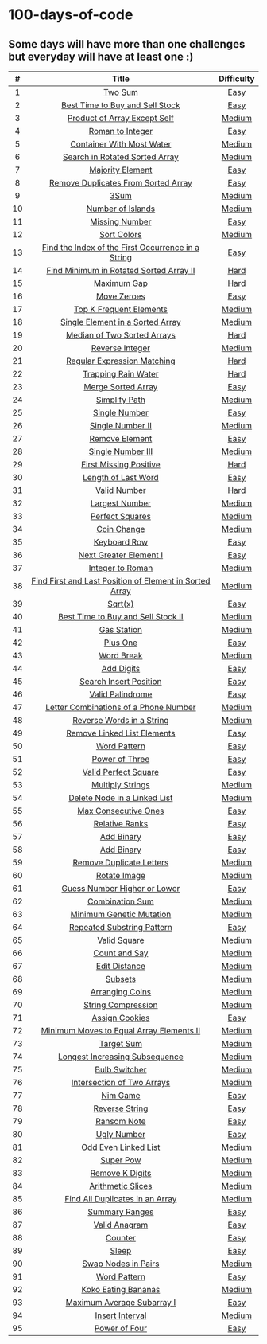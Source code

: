 # 100-days-of-code

## Some days will have more than one challenges but everyday will have at least one :)

|  #  |                                                                                              Title                                                                                              |                                                  Difficulty                                                  |
| :-: | :---------------------------------------------------------------------------------------------------------------------------------------------------------------------------------------------: | :----------------------------------------------------------------------------------------------------------: |
|  1  |                                                         [Two Sum](https://github.com/isabellukk/100-days-of-code/blob/main/two_sum.js)                                                          |                                [Easy](https://leetcode.com/problems/two-sum/)                                |
|  2  |                                 [Best Time to Buy and Sell Stock](https://github.com/isabellukk/100-days-of-code/blob/main/best_time_to_buy_and_sell_stock.js)                                  |                    [Easy](https://leetcode.com/problems/best-time-to-buy-and-sell-stock/)                    |
|  3  |                                    [Product of Array Except Self](https://github.com/isabellukk/100-days-of-code/blob/main/product_of_array_except_self.js)                                     |                    [Medium](https://leetcode.com/problems/product-of-array-except-self/)                     |
|  4  |                                                [Roman to Integer](https://github.com/isabellukk/100-days-of-code/blob/main/roman_to_integer.js)                                                 |                           [Easy](https://leetcode.com/problems/roman-to-integer/)                            |
|  5  |                                       [Container With Most Water](https://github.com/isabellukk/100-days-of-code/blob/main/container_with_most_water.js)                                        |                      [Medium](https://leetcode.com/problems/container-with-most-water/)                      |
|  6  |                                  [Search in Rotated Sorted Array](https://github.com/isabellukk/100-days-of-code/blob/main/search_in_rotated_sorted_array.js)                                   |                   [Medium](https://leetcode.com/problems/search-in-rotated-sorted-array/)                    |
|  7  |                                                [Majority Element](https://github.com/isabellukk/100-days-of-code/blob/main/majority_element.js)                                                 |                           [Easy](https://leetcode.com/problems/majority-element/)                            |
|  8  |                             [Remove Duplicates From Sorted Array](https://github.com/isabellukk/100-days-of-code/blob/main/remove_duplicates_from_sorted_array.js)                              |                  [Easy](https://leetcode.com/problems/remove-duplicates-from-sorted-array/)                  |
|  9  |                                                            [3Sum](https://github.com/isabellukk/100-days-of-code/blob/main/3sum.js)                                                             |                          [Medium](https://leetcode.com/problems/3sum/description/)                           |
| 10  |                                               [Number of Islands](https://github.com/isabellukk/100-days-of-code/blob/main/number_of_islands.js)                                                |                    [Medium](https://leetcode.com/problems/number-of-islands/description/)                    |
| 11  |                                                  [Missing Number](https://github.com/isabellukk/100-days-of-code/blob/main/missing_number.js)                                                   |                      [Easy](https://leetcode.com/problems/missing-number/description/)                       |
| 12  |                                                     [Sort Colors](https://github.com/isabellukk/100-days-of-code/blob/main/sort_colors.js)                                                      |                       [Medium](https://leetcode.com/problems/sort-colors/description/)                       |
| 13  |              [Find the Index of the First Occurrence in a String](https://github.com/isabellukk/100-days-of-code/blob/main/find_the_index_of_the_first_occurrence_in_a_string.js)               |          [Easy](https://leetcode.com/problems/find-the-index-of-the-first-occurrence-in-a-string/)           |
| 14  |                         [Find Minimum in Rotated Sorted Array II](https://github.com/isabellukk/100-days-of-code/blob/main/find_minimum_in_rotated_sorted_array_II.js)                          |          [Hard](https://leetcode.com/problems/find-minimum-in-rotated-sorted-array-ii/description/)          |
| 15  |                                                     [Maximum Gap](https://github.com/isabellukk/100-days-of-code/blob/main/maximum_gap.js)                                                      |                        [Hard](https://leetcode.com/problems/maximum-gap/description/)                        |
| 16  |                                                     [Move Zeroes](https://github.com/isabellukk/100-days-of-code/blob/main/move_zeroes.js)                                                      |                        [Easy](https://leetcode.com/problems/move-zeroes/description/)                        |
| 17  |                                         [Top K Frequent Elements](https://github.com/isabellukk/100-days-of-code/blob/main/top_k_frequent_elements.js)                                          |                       [Medium](https://leetcode.com/problems/top-k-frequent-elements/)                       |
| 18  |                                [Single Element in a Sorted Array](https://github.com/isabellukk/100-days-of-code/blob/main/single_element_in_a_sorted_array.js)                                 |                  [Medium](https://leetcode.com/problems/single-element-in-a-sorted-array/)                   |
| 19  |                                     [Median of Two Sorted Arrays](https://github.com/isabellukk/100-days-of-code/blob/main/median_of_two_sorted_arrays.js)                                      |                      [Hard](https://leetcode.com/problems/median-of-two-sorted-arrays/)                      |
| 20  |                                                 [Reverse Integer](https://github.com/isabellukk/100-days-of-code/blob/main/reverse_integer.js)                                                  |                           [Medium](https://leetcode.com/problems/reverse-integer/)                           |
| 21  |                                     [Regular Expression Matching](https://github.com/isabellukk/100-days-of-code/blob/main/regular_expression_matching.js)                                      |                [Hard](https://leetcode.com/problems/regular-expression-matching/description/)                |
| 22  |                                             [Trapping Rain Water](https://github.com/isabellukk/100-days-of-code/blob/main/trapping_rain_water.js)                                              |                    [Hard](https://leetcode.com/problems/trapping-rain-water/description/)                    |
| 23  |                                              [Merge Sorted Array](https://github.com/isabellukk/100-days-of-code/blob/main/merge_sorted_array.js)                                               |                    [Easy](https://leetcode.com/problems/merge-sorted-array/description/)                     |
| 24  |                                                   [Simplify Path](https://github.com/isabellukk/100-days-of-code/blob/main/simplify_path.js)                                                    |                            [Medium](https://leetcode.com/problems/simplify-path/)                            |
| 25  |                                                   [Single Number](https://github.com/isabellukk/100-days-of-code/blob/main/single_number.js)                                                    |                       [Easy](https://leetcode.com/problems/single-number/description/)                       |
| 26  |                                                [Single Number II](https://github.com/isabellukk/100-days-of-code/blob/main/single_number_ii.js)                                                 |                          [Medium](https://leetcode.com/problems/single-number-ii/)                           |
| 27  |                                                  [Remove Element](https://github.com/isabellukk/100-days-of-code/blob/main/remove_element.js)                                                   |                             [Easy](https://leetcode.com/problems/remove-element)                             |
| 28  |                                               [Single Number III](https://github.com/isabellukk/100-days-of-code/blob/main/single_number_iii.js)                                                |                          [Medium](https://leetcode.com/problems/single-number-iii/)                          |
| 29  |                                          [First Missing Positive](https://github.com/isabellukk/100-days-of-code/blob/main/first_missing_positive.js)                                           |                  [Hard](https://leetcode.com/problems/first-missing-positive/description/)                   |
| 30  |                                             [Length of Last Word](https://github.com/isabellukk/100-days-of-code/blob/main/length_of_last_word.js)                                              |                    [Easy](https://leetcode.com/problems/length-of-last-word/description/)                    |
| 31  |                                                    [Valid Number](https://github.com/isabellukk/100-days-of-code/blob/main/valid_number.js)                                                     |                       [Hard](https://leetcode.com/problems/valid-number/description/)                        |
| 32  |                                          [Largest Number](https://github.com/isabellukk/100-days-of-code/blob/main/100_days_of_code/largest_number.js)                                          |                           [Medium](https://leetcode.com/problems/largest-number/)                            |
| 33  |                                         [Perfect Squares](https://github.com/isabellukk/100-days-of-code/blob/main/100_days_of_code/perfect_squares.js)                                         |                     [Medium](https://leetcode.com/problems/perfect-squares/description/)                     |
| 34  |                                             [Coin Change](https://github.com/isabellukk/100-days-of-code/blob/main/100_days_of_code/coin_change.js)                                             |                       [Medium](https://leetcode.com/problems/coin-change/description/)                       |
| 35  |                                            [Keyboard Row](https://github.com/isabellukk/100-days-of-code/blob/main/100_days_of_code/keyboard_row.js)                                            |                       [Easy](https://leetcode.com/problems/keyboard-row/description/)                        |
| 36  |                                  [Next Greater Element I](https://github.com/isabellukk/100-days-of-code/blob/main/100_days_of_code/next_greater_element_i.js)                                  |                  [Easy](https://leetcode.com/problems/next-greater-element-i/description/)                   |
| 37  |                                        [Integer to Roman](https://github.com/isabellukk/100-days-of-code/blob/main/100_days_of_code/integer_to_roman.js)                                        |                    [Medium](https://leetcode.com/problems/integer-to-roman/description/)                     |
| 38  | [Find First and Last Position of Element in Sorted Array](https://github.com/isabellukk/100-days-of-code/blob/main/100_days_of_code/find_first_and_last_position_of_element_in_sorted_array.js) | [Medium](https://leetcode.com/problems/find-first-and-last-position-of-element-in-sorted-array/description/) |
| 39  |                                                 [Sqrt(x)](https://github.com/isabellukk/100-days-of-code/blob/main/100_days_of_code/sqrt_x.js)                                                  |                           [Easy](https://leetcode.com/problems/sqrtx/description/)                           |
| 40  |                      [Best Time to Buy and Sell Stock II](https://github.com/isabellukk/100-days-of-code/blob/main/100_days_of_code/best_time_to_buy_and_sell_stock_ii.js)                      |           [Medium](https://leetcode.com/problems/best-time-to-buy-and-sell-stock-ii/description/)            |
| 41  |                                             [Gas Station](https://github.com/isabellukk/100-days-of-code/blob/main/100_days_of_code/gas_station.js)                                             |                       [Medium](https://leetcode.com/problems/gas-station/description/)                       |
| 42  |                                                [Plus One](https://github.com/isabellukk/100-days-of-code/blob/main/100_days_of_code/plus_one.js)                                                |                               [Easy](https://leetcode.com/problems/plus-one/)                                |
| 43  |                                              [Word Break](https://github.com/isabellukk/100-days-of-code/blob/main/100_days_of_code/word_break.js)                                              |                       [Medium](https://leetcode.com/problems/word-break/description/)                        |
| 44  |                                              [Add Digits](https://github.com/isabellukk/100-days-of-code/blob/main/100_days_of_code/add_digits.js)                                              |                        [Easy](https://leetcode.com/problems/add-digits/description/)                         |
| 45  |                                  [Search Insert Position](https://github.com/isabellukk/100-days-of-code/blob/main/100_days_of_code/search_insert_position.js)                                  |                  [Easy](https://leetcode.com/problems/search-insert-position/description/)                   |
| 46  |                                        [Valid Palindrome](https://github.com/isabellukk/100-days-of-code/blob/main/100_days_of_code/valid_palindrome.js)                                        |                     [Easy](https://leetcode.com/problems/valid-palindrome/description/)                      |
| 47  |                   [Letter Combinations of a Phone Number](https://github.com/isabellukk/100-days-of-code/blob/main/100_days_of_code/letter_combinations_of_a_phone_number.js)                   |          [Medium](https://leetcode.com/problems/letter-combinations-of-a-phone-number/description/)          |
| 48  |                               [Reverse Words in a String](https://github.com/isabellukk/100-days-of-code/blob/main/100_days_of_code/reverse_words_in_a_string.js)                               |                [Medium](https://leetcode.com/problems/reverse-words-in-a-string/description/)                |
| 49  |                             [Remove Linked List Elements](https://github.com/isabellukk/100-days-of-code/blob/main/100_days_of_code/remove_linked_list_elements.js)                             |                [Easy](https://leetcode.com/problems/remove-linked-list-elements/description/)                |
| 50  |                                            [Word Pattern](https://github.com/isabellukk/100-days-of-code/blob/main/100_days_of_code/word_pattern.js)                                            |                       [Easy](https://leetcode.com/problems/word-pattern/description/)                        |
| 51  |                                          [Power of Three](https://github.com/isabellukk/100-days-of-code/blob/main/100_days_of_code/power_of_three.js)                                          |                      [Easy](https://leetcode.com/problems/power-of-three/description/)                       |
| 52  |                                    [Valid Perfect Square](https://github.com/isabellukk/100-days-of-code/blob/main/100_days_of_code/valid_perfect_square.js)                                    |                   [Easy](https://leetcode.com/problems/valid-perfect-square/description/)                    |
| 53  |                                        [Multiply Strings](https://github.com/isabellukk/100-days-of-code/blob/main/100_days_of_code/multiply_strings.js)                                        |                    [Medium](https://leetcode.com/problems/multiply-strings/description/)                     |
| 54  |                            [Delete Node in a Linked List](https://github.com/isabellukk/100-days-of-code/blob/main/100_days_of_code/delete_node_in_a_linked_list.js)                            |              [Medium](https://leetcode.com/problems/delete-node-in-a-linked-list/description/)               |
| 55  |                                    [Max Consecutive Ones](https://github.com/isabellukk/100-days-of-code/blob/main/100_days_of_code/max_consecutive_ones.js)                                    |                   [Easy](https://leetcode.com/problems/max-consecutive-ones/description/)                    |
| 56  |                                          [Relative Ranks](https://github.com/isabellukk/100-days-of-code/blob/main/100_days_of_code/relative_ranks.js)                                          |                            [Easy](https://leetcode.com/problems/relative-ranks/)                             |
| 57  |                                              [Add Binary](https://github.com/isabellukk/100-days-of-code/blob/main/100_days_of_code/add_binary.js)                                              |                        [Easy](https://leetcode.com/problems/add-binary/description/)                         |
| 58  |                                             [Add Binary](https://github.com/isabellukk/100-days-of-code/blob/main/100_days_of_code/add_strings.js)                                              |                        [Easy](https://leetcode.com/problems/add-strings/description/)                        |
| 59  |                                [Remove Duplicate Letters](https://github.com/isabellukk/100-days-of-code/blob/main/100_days_of_code/remove_duplicate_letters.js)                                |                [Medium](https://leetcode.com/problems/remove-duplicate-letters/description/)                 |
| 60  |                                            [Rotate Image](https://github.com/isabellukk/100-days-of-code/blob/main/100_days_of_code/rotate_image.js)                                            |                      [Medium](https://leetcode.com/problems/rotate-image/description/)                       |
| 61  |                            [Guess Number Higher or Lower](https://github.com/isabellukk/100-days-of-code/blob/main/100_days_of_code/guess_number_higher_or_lower.js)                            |               [Easy](https://leetcode.com/problems/guess-number-higher-or-lower/description/)                |
| 62  |                                         [Combination Sum](https://github.com/isabellukk/100-days-of-code/blob/main/100_days_of_code/combination_sum.js)                                         |                     [Medium](https://leetcode.com/problems/combination-sum/description/)                     |
| 63  |                                [Minimum Genetic Mutation](https://github.com/isabellukk/100-days-of-code/blob/main/100_days_of_code/minimum_genetic_mutation.js)                                |                [Medium](https://leetcode.com/problems/minimum-genetic-mutation/description/)                 |
| 64  |                              [Repeated Substring Pattern](https://github.com/isabellukk/100-days-of-code/blob/main/100_days_of_code/repeated_substring_pattern.js)                              |                      [Easy](https://leetcode.com/problems/repeated-substring-pattern/)                       |
| 65  |                                            [Valid Square](https://github.com/isabellukk/100-days-of-code/blob/main/100_days_of_code/valid_square.js)                                            |                      [Medium](https://leetcode.com/problems/valid-square/description/)                       |
| 66  |                                           [Count and Say](https://github.com/isabellukk/100-days-of-code/blob/main/100_days_of_code/count_and_say.js)                                           |                      [Medium](https://leetcode.com/problems/count-and-say/description/)                      |
| 67  |                                           [Edit Distance](https://github.com/isabellukk/100-days-of-code/blob/main/100_days_of_code/edit_distance.js)                                           |                      [Medium](https://leetcode.com/problems/edit-distance/description/)                      |
| 68  |                                                 [Subsets](https://github.com/isabellukk/100-days-of-code/blob/main/100_days_of_code/subsets.js)                                                 |                         [Medium](https://leetcode.com/problems/subsets/description/)                         |
| 69  |                                         [Arranging Coins](https://github.com/isabellukk/100-days-of-code/blob/main/100_days_of_code/arranging_coins.js)                                         |                     [Medium](https://leetcode.com/problems/arranging-coins/description/)                     |
| 70  |                                      [String Compression](https://github.com/isabellukk/100-days-of-code/blob/main/100_days_of_code/string_compression.js)                                      |                   [Medium](https://leetcode.com/problems/string-compression/description/)                    |
| 71  |                                          [Assign Cookies](https://github.com/isabellukk/100-days-of-code/blob/main/100_days_of_code/assign_cookies.js)                                          |                    [Easy](https://leetcode.com/problems/string-compression/description/)                     |
| 72  |                [Minimum Moves to Equal Array Elements II](https://github.com/isabellukk/100-days-of-code/blob/main/100_days_of_code/minimum_moves_to_equal_array_elements_ii.js)                |        [Medium](https://leetcode.com/problems/minimum-moves-to-equal-array-elements-ii/description/)         |
| 73  |                                              [Target Sum](https://github.com/isabellukk/100-days-of-code/blob/main/100_days_of_code/target_sum.js)                                              |                       [Medium](https://leetcode.com/problems/target-sum/description/)                        |
| 74  |                          [Longest Increasing Subsequence](https://github.com/isabellukk/100-days-of-code/blob/main/100_days_of_code/longest_increasing_subsequence.js)                          |             [Medium](https://leetcode.com/problems/longest-increasing-subsequence/description/)              |
| 75  |                                           [Bulb Switcher](https://github.com/isabellukk/100-days-of-code/blob/main/100_days_of_code/bulb_switcher.js)                                           |                      [Medium](https://leetcode.com/problems/bulb-switcher/description/)                      |
| 76  |                              [Intersection of Two Arrays](https://github.com/isabellukk/100-days-of-code/blob/main/100_days_of_code/intersection_of_two_arrays.js)                              |                       [Medium](https://leetcode.com/problems/add-binary/description/)                        |
| 77  |                                                [Nim Game](https://github.com/isabellukk/100-days-of-code/blob/main/100_days_of_code/nim_game.js)                                                |                         [Easy](https://leetcode.com/problems/nim-game/description/)                          |
| 78  |                                          [Reverse String](https://github.com/isabellukk/100-days-of-code/blob/main/100_days_of_code/reverse_string.js)                                          |                      [Easy](https://leetcode.com/problems/reverse-string/description/)                       |
| 79  |                                             [Ransom Note](https://github.com/isabellukk/100-days-of-code/blob/main/100_days_of_code/ransom_note.js)                                             |                        [Easy](https://leetcode.com/problems/ransom-note/description/)                        |
| 80  |                                             [Ugly Number](https://github.com/isabellukk/100-days-of-code/blob/main/100_days_of_code/ugly_number.js)                                             |                        [Easy](https://leetcode.com/problems/ugly-number/description/)                        |
| 81  |                                    [Odd Even Linked List](https://github.com/isabellukk/100-days-of-code/blob/main/100_days_of_code/odd_even_linked_list.js)                                    |                  [Medium](https://leetcode.com/problems/odd-even-linked-list/description/)                   |
| 82  |                                               [Super Pow](https://github.com/isabellukk/100-days-of-code/blob/main/100_days_of_code/super_pow.js)                                               |                        [Medium](https://leetcode.com/problems/super-pow/description/)                        |
| 83  |                                         [Remove K Digits](https://github.com/isabellukk/100-days-of-code/blob/main/100_days_of_code/remove_k_digits.js)                                         |                     [Medium](https://leetcode.com/problems/remove-k-digits/description/)                     |
| 84  |                                       [Arithmetic Slices](https://github.com/isabellukk/100-days-of-code/blob/main/100_days_of_code/arithmetic_slices.js)                                       |                    [Medium](https://leetcode.com/problems/arithmetic-slices/description/)                    |
| 85  |                         [Find All Duplicates in an Array](https://github.com/isabellukk/100-days-of-code/blob/main/100_days_of_code/find_all_duplicates_in_an_array.js)                         |             [Medium](https://leetcode.com/problems/find-all-duplicates-in-an-array/description/)             |
| 86  |                                          [Summary Ranges](https://github.com/isabellukk/100-days-of-code/blob/main/100_days_of_code/summary_ranges.js)                                          |                      [Easy](https://leetcode.com/problems/summary-ranges/description/)                       |
| 87  |                                           [Valid Anagram](https://github.com/isabellukk/100-days-of-code/blob/main/100_days_of_code/valid_anagram.js)                                           |                       [Easy](https://leetcode.com/problems/valid-anagram/description/)                       |
| 88  |                                                 [Counter](https://github.com/isabellukk/100-days-of-code/blob/main/100_days_of_code/counter.js)                                                 |                          [Easy](https://leetcode.com/problems/counter/description/)                          |
| 89  |                                                   [Sleep](https://github.com/isabellukk/100-days-of-code/blob/main/100_days_of_code/sleep.js)                                                   |                           [Easy](https://leetcode.com/problems/sleep/description/)                           |
| 90  |                                     [Swap Nodes in Pairs](https://github.com/isabellukk/100-days-of-code/blob/main/100_days_of_code/swap_nodes_in_pairs.js)                                     |                   [Medium](https://leetcode.com/problems/swap-nodes-in-pairs/description/)                   |
| 91  |                                            [Word Pattern](https://github.com/isabellukk/100-days-of-code/blob/main/100_days_of_code/word_pattern.js)                                            |                       [Easy](https://leetcode.com/problems/word-pattern/description/)                        |
| 92  |                                     [Koko Eating Bananas](https://github.com/isabellukk/100-days-of-code/blob/main/100_days_of_code/koko_eating_bananas.js)                                     |                   [Medium](https://leetcode.com/problems/koko-eating-bananas/description/)                   |
| 93  |                              [Maximum Average Subarray I](https://github.com/isabellukk/100-days-of-code/blob/main/100_days_of_code/maximum_average_subarray_i.js)                              |                [Easy](https://leetcode.com/problems/maximum-average-subarray-i/description/)                 |
| 94  |                                         [Insert Interval](https://github.com/isabellukk/100-days-of-code/blob/main/100_days_of_code/insert_interval.js)                                         |                     [Medium](https://leetcode.com/problems/insert-interval/description/)                     |
| 95  |                                           [Power of Four](https://github.com/isabellukk/100-days-of-code/blob/main/100_days_of_code/power_of_four.js)                                           |                       [Easy](https://leetcode.com/problems/power-of-four/description/)                       |

